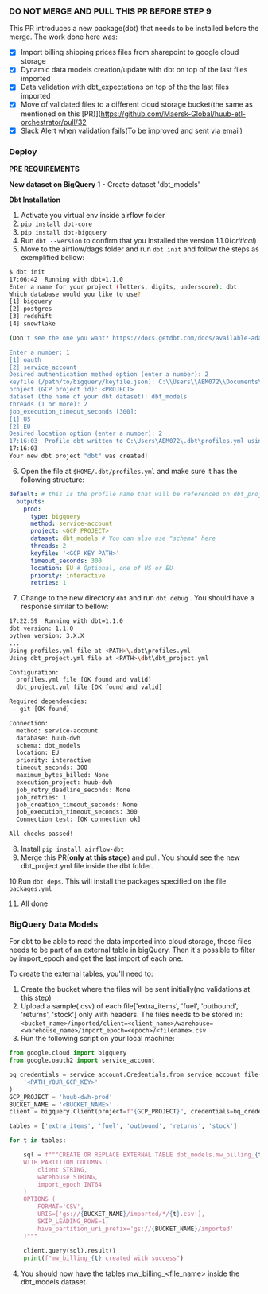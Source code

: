 ### DO NOT MERGE AND PULL THIS PR BEFORE STEP 9
This PR introduces a new package(dbt) that needs to be installed before the merge.
The work done here was:

- [x] Import billing shipping prices files from sharepoint to google cloud storage
- [x] Dynamic data models creation/update with dbt on top of the last files imported
- [x] Data validation with dbt_expectations on top of the the last files imported
- [x] Move of validated files to a different cloud storage bucket(the same as mentioned on this [PR)](https://github.com/Maersk-Global/huub-etl-orchestrator/pull/32
- [x] Slack Alert when validation fails(To be improved and sent via email)

### Deploy

**PRE REQUIREMENTS**

**New dataset on BigQuery**
1 - Create dataset 'dbt_models'

**Dbt Installation**

1. Activate you virtual env inside airflow folder
2. `pip install dbt-core`
3. `pip install dbt-bigquery`
4. Run `dbt --version` to confirm that you installed the version 1.1.0(*critical*)
5. Move to the airflow/dags folder and run `dbt init` and follow the steps as exemplified bellow:
```bash
$ dbt init
17:06:42  Running with dbt=1.1.0
Enter a name for your project (letters, digits, underscore): dbt
Which database would you like to use?
[1] bigquery
[2] postgres
[3] redshift
[4] snowflake

(Don't see the one you want? https://docs.getdbt.com/docs/available-adapters)

Enter a number: 1
[1] oauth
[2] service_account
Desired authentication method option (enter a number): 2
keyfile (/path/to/bigquery/keyfile.json): C:\\Users\\AEM072\\Documents\\Workspace\\dags\\auth\\huub-dwh-1f56dc412a38-AdmiloRibeiro.json
project (GCP project id): <PROJECT>
dataset (the name of your dbt dataset): dbt_models
threads (1 or more): 2
job_execution_timeout_seconds [300]:
[1] US
[2] EU
Desired location option (enter a number): 2
17:16:03  Profile dbt written to C:\Users\AEM072\.dbt\profiles.yml using target's profile_template.yml and your supplied values. Run 'dbt debug' to validate the connection.
17:16:03
Your new dbt project "dbt" was created!
````
6. Open the file at `$HOME/.dbt/profiles.yml` and make sure it has the following structure:

```yaml
default: # this is the profile name that will be referenced on dbt_project.yml file
  outputs:
    prod:
      type: bigquery
      method: service-account
      project: <GCP PROJECT>
      dataset: dbt_models # You can also use "schema" here
      threads: 2
      keyfile: '<GCP KEY PATH>'
      timeout_seconds: 300
      location: EU # Optional, one of US or EU
      priority: interactive
      retries: 1
```
7. Change to the new directory `dbt` and run `dbt debug` . You should have a response similar to bellow:

```bash
17:22:59  Running with dbt=1.1.0
dbt version: 1.1.0
python version: 3.X.X
...
Using profiles.yml file at <PATH>\.dbt\profiles.yml
Using dbt_project.yml file at <PATH>\dbt\dbt_project.yml

Configuration:
  profiles.yml file [OK found and valid]
  dbt_project.yml file [OK found and valid]

Required dependencies:
 - git [OK found]

Connection:
  method: service-account
  database: huub-dwh
  schema: dbt_models
  location: EU
  priority: interactive
  timeout_seconds: 300
  maximum_bytes_billed: None
  execution_project: huub-dwh
  job_retry_deadline_seconds: None
  job_retries: 1
  job_creation_timeout_seconds: None
  job_execution_timeout_seconds: 300
  Connection test: [OK connection ok]

All checks passed!

```
8. Install `pip install airflow-dbt`
9. Merge this PR(**only at this stage**) and pull. 
You should see the new dbt_project.yml file inside the dbt folder.

10.Run `dbt deps`. This will install the packages specified on the file `packages.yml`

11. All done

### BigQuery Data Models
For dbt to be able to read the data imported into cloud storage, those files needs to be part of an external table in bigQuery.
Then it's possible to filter by import_epoch and get the last import of each one.

To create the external tables, you'll need to:
1. Create the bucket where the files will be sent initially(no validations at this step)
2. Upload a sample(.csv) of each file['extra_items', 'fuel', 'outbound', 'returns', 'stock'] only with headers. 
The files needs to be stored in:
`<bucket_name>/imported/client=<client_name>/warehouse=<warehouse_name>/import_epoch=<epoch>/<filename>.csv`
3. Run the following script on your local machine:

```python
from google.cloud import bigquery
from google.oauth2 import service_account

bq_credentials = service_account.Credentials.from_service_account_file(
    '<PATH_YOUR_GCP_KEY>'
)
GCP_PROJECT = 'huub-dwh-prod'
BUCKET_NAME = '<BUCKET_NAME>'
client = bigquery.Client(project=f"{GCP_PROJECT}", credentials=bq_credentials)

tables = ['extra_items', 'fuel', 'outbound', 'returns', 'stock']

for t in tables:

    sql = f"""CREATE OR REPLACE EXTERNAL TABLE dbt_models.mw_billing_{t}
    WITH PARTITION COLUMNS (
        client STRING,
        warehouse STRING,
        import_epoch INT64
    )
    OPTIONS (
        FORMAT='CSV',
        URIS=['gs://{BUCKET_NAME}/imported/*/{t}.csv'],
        SKIP_LEADING_ROWS=1,
        hive_partition_uri_prefix='gs://{BUCKET_NAME}/imported'
    )"""
    
    client.query(sql).result()
    print(f"mw_billing_{t} created with success")

```
4. You should now have the tables mw_billing_<file_name> inside the dbt_models dataset.